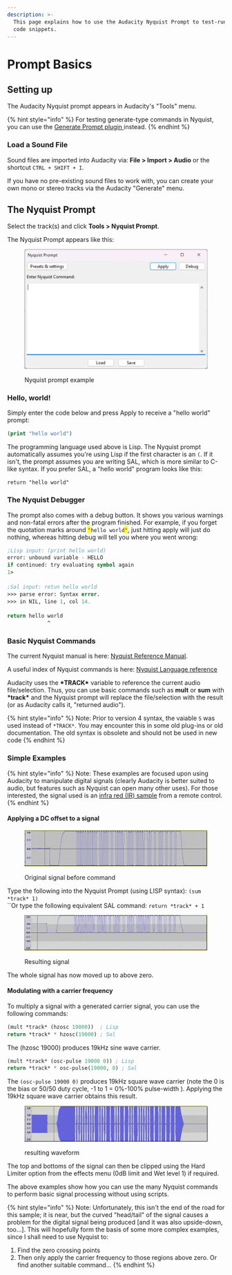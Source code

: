 ```yaml
---
description: >-
  This page explains how to use the Audacity Nyquist Prompt to test-run Nyquist
  code snippets.
---
```


# Prompt Basics

## Setting up <a href="#setting_up" id="setting_up"></a>

The Audacity Nyquist prompt appears in Audacity's "Tools" menu.&#x20;

{% hint style="info" %}
For testing generate-type commands in Nyquist, you can use the [Generate Prompt plugin ](../../../../nyquist-plugins/generator-plugins/generator-utilities.md#nyquist-generate-prompt)instead.
{% endhint %}

### Load a Sound File <a href="#load_a_sound_file" id="load_a_sound_file"></a>

Sound files are imported into Audacity via: **File > Import > Audio** or the shortcut `CTRL + SHIFT + I`.

If you have no pre-existing sound files to work with, you can create your own mono or stereo tracks via the Audacity "Generate" menu.

## The Nyquist Prompt <a href="#the_nyquist_prompt" id="the_nyquist_prompt"></a>

Select the track(s) and click **Tools > Nyquist Prompt**.

The Nyquist Prompt appears like this:

<figure><img src="../../../../.gitbook/assets/image (6).png" alt=""><figcaption><p>Nyquist prompt example</p></figcaption></figure>

### Hello, world! <a href="#the_nyquist_interpreter" id="the_nyquist_interpreter"></a>

Simply enter the code below and press Apply to receive a "hello world" prompt:

```lisp
(print "hello world")
```

The programming language used above is Lisp. The Nyquist prompt automatically assumes you're using Lisp if the first character is an `(`. If it isn't, the prompt assumes you are writing SAL, which is more similar to C-like syntax. If you prefer SAL, a "hello world" program looks like this:

```clike
return "hello world"
```

### The Nyquist Debugger <a href="#the_nyquist_debugger" id="the_nyquist_debugger"></a>

The prompt also comes with a debug button. It shows you various warnings and non-fatal errors after the program finished. For example, if you forget the quotation marks around <mark style="color:red;">`"`</mark>`hello world`<mark style="color:red;">`"`</mark>, just hitting apply will just do nothing, whereas hitting debug will tell you where you went wrong:

```lisp
;Lisp input: (print hello world)
error: unbound variable - HELLO
if continued: try evaluating symbol again
1> 

;Sal input: retun hello world
>>> parse error: Syntax error.
>>> in NIL, line 1, col 14.

return hello world 
             ^
```

### Basic Nyquist Commands <a href="#basic_nyquist_commands" id="basic_nyquist_commands"></a>

The current Nyquist manual is here: [Nyquist Reference Manual](https://www.cs.cmu.edu/\~rbd/doc/nyquist/).

A useful index of Nyquist commands is here: [Nyquist Language reference](https://www.cs.cmu.edu/\~rbd/doc/nyquist/indx.html)

Audacity uses the **\*TRACK\*** variable to reference the current audio file/selection. Thus, you can use basic commands such as **mult** or **sum** with **\*track\*** and the Nyquist prompt will replace the file/selection with the result (or as Audacity calls it, "returned audio").&#x20;

{% hint style="info" %}
Note: Prior to version 4 syntax, the vaiable `S` was used instead of `*TRACK*`. You may encounter this in some old plug-ins or old documentation. The old syntax is obsolete and should not be used in new code
{% endhint %}

### Simple Examples <a href="#simple_examples" id="simple_examples"></a>

{% hint style="info" %}
Note: These examples are focused upon using Audacity to manipulate digital signals (clearly Audacity is better suited to audio, but features such as Nyquist can open many other uses). For those interested, the signal used is an [infra red (IR) sample](http://en.wikipedia.org/wiki/Consumer\_IR) from a remote control.
{% endhint %}

#### **Applying a DC offset to a signal**

<figure><img src="../../../../.gitbook/assets/image.png" alt=""><figcaption><p>Original signal before command</p></figcaption></figure>



Type the following into the Nyquist Prompt (using LISP syntax): `(sum *track* 1)`\
``Or type the following equivalent SAL command: `return *track* + 1`

<figure><img src="../../../../.gitbook/assets/image (3).png" alt=""><figcaption><p>Resulting signal</p></figcaption></figure>

The whole signal has now moved up to above zero.

#### **Modulating with a carrier frequency**

To multiply a signal with a generated carrier signal, you can use the following commands:&#x20;

```lisp
(mult *track* (hzosc 19000))  ; Lisp
return *track* * hzosc(19000) ; Sal
```

The (hzosc 19000) produces 19kHz sine wave carrier.

```lisp
(mult *track* (osc-pulse 19000 0)) ; Lisp
return *track* * osc-pulse(19000, 0) ; Sal
```

The `(osc-pulse 19000 0)` produces 19kHz square wave carrier (note the 0 is the bias or 50/50 duty cycle, -1 to 1 = 0%-100% pulse-width ). Applying the 19kHz square wave carrier obtains this result.

<figure><img src="../../../../.gitbook/assets/image (1).png" alt=""><figcaption><p>resulting waveform</p></figcaption></figure>

The top and bottoms of the signal can then be clipped using the Hard Limiter option from the effects menu (0dB limit and Wet level 1) if required.

The above examples show how you can use the many Nyquist commands to perform basic signal processing without using scripts.

{% hint style="info" %}
Note: Unfortunately, this isn't the end of the road for this sample; it is near, but the curved "head/tail" of the signal causes a problem for the digital signal being produced \[and it was also upside-down, too...]. This will hopefully form the basis of some more complex examples, since I shall need to use Nyquist to:&#x20;

1. Find the zero crossing points&#x20;
2. Then only apply the carrier frequency to those regions above zero. Or find another suitable command...
{% endhint %}
